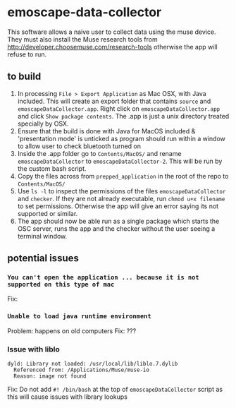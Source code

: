 # emoscape-data-collector

This software allows a naive user to collect data using the muse device. They must also install the Muse research tools from http://developer.choosemuse.com/research-tools otherwise the app will refuse to run.

## to build
1. In processing `File > Export Application` as Mac OSX, with Java included. This will create an export folder that contains `source` and `emoscapeDataCollector.app`. Right click on `emoscapeDataCollector.app` and click `Show package contents`. The .app is just a unix directory treated specially by OSX.
1. Ensure that the build is done with Java for MacOS included & 'presentation mode' is unticked as program should run within a window to allow user to check bluetooth turned on
1. Inside the .app folder go to `Contents/MacOS/` and rename `emoscapeDataCollector` to `emoscapeDataCollector-2`. This will be run by the custom bash script.
1. Copy the files across from `prepped_application` in the root of the repo to `Contents/MacOS/`
1. Use `ls -l` to inspect the permissions of the files `emoscapeDataCollector` and `checker`. If they are not already executable, run `chmod u+x filename` to set permissions. Otherwise the app will give an error saying its not supported or similar.
1. The app should now be able run as a single package which starts the OSC server, runs the app and the checker without the user seeing a terminal window.

## potential issues
### `You can't open the application ... because it is not supported on this type of mac`
Fix:

### `Unable to load java runtime environment`
Problem: happens on old computers
Fix: ???

### Issue with liblo
```
dyld: Library not loaded: /usr/local/lib/liblo.7.dylib
  Referenced from: /Applications/Muse/muse-io
  Reason: image not found
```
Fix: Do not add `#! /bin/bash` at the top of `emoscapeDataCollector` script as this will cause issues with library lookups
